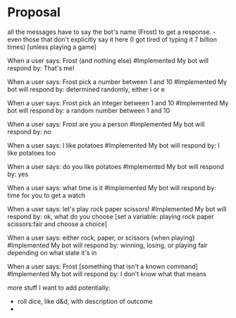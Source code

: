 # Proposal
all the messages have to say the bot's name (Frost) to get a response. - even those that don't explicitly say it here (I got tired of typing it 7 billion times) [unless playing a game]

When a user says: Frost (and nothing else) #Implemented
My bot will respond by: That's me!

When a user says: Frost pick a number between 1 and 10 #Implemented
My bot will respond by: determined randomly, either i or e

When a user says: Frost pick an integer between 1 and 10 #Implemented
My bot will respond by: a random number between 1 and 10

When a user says: Frost are you a person #Implemented
My bot will respond by: no

When a user says: I like potatoes #Implemented
My bot will respond by: I like potatoes too

When a user says: do you like potatoes #Implemented
My bot will respond by: yes

When a user says: what time is it #Implemented
My bot will respond by: time for you to get a watch

When a user says: let's play rock paper scissors! #Implemented
My bot will respond by: ok, what do you choose [set a variable: playing rock paper scissors:fair and choose a choice]

When a user says: either rock, paper, or scissors {when playing} #Implemented
My bot will respond by: winning, losing, or playing fair depending on what state it's in

When a user says: Frost [something that isn't a known command] #Implemented
My bot will respond by: I don't know what that means

more stuff I want to add potentially:
- roll dice, like d&d, with description of outcome
- 